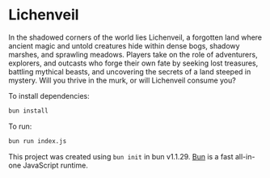 # Lichenveil
In the shadowed corners of the world lies Lichenveil, a forgotten land where ancient magic and untold creatures hide within dense bogs, shadowy marshes, and sprawling meadows. Players take on the role of adventurers, explorers, and outcasts who forge their own fate by seeking lost treasures, battling mythical beasts, and uncovering the secrets of a land steeped in mystery. Will you thrive in the murk, or will Lichenveil consume you?

To install dependencies:

```bash
bun install
```

To run:

```bash
bun run index.js
```

This project was created using `bun init` in bun v1.1.29. [Bun](https://bun.sh) is a fast all-in-one JavaScript runtime.

